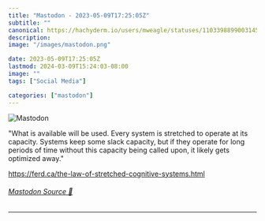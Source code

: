 ```yaml
---
title: "Mastodon - 2023-05-09T17:25:05Z"
subtitle: ""
canonical: https://hachyderm.io/users/mweagle/statuses/110339889900314525
description:
image: "/images/mastodon.png"

date: 2023-05-09T17:25:05Z
lastmod: 2024-03-09T15:24:03-08:00
image: ""
tags: ["Social Media"]

categories: ["mastodon"]
---
```

![Mastodon](/images/mastodon.png)

<p>&quot;What is available will be used. Every system is stretched to operate at its capacity. Systems keep some slack capacity, but if they operate for long periods of time without this capacity being called upon, it likely gets optimized away.&quot;</p><p><a href="https://ferd.ca/the-law-of-stretched-cognitive-systems.html" target="_blank" rel="nofollow noopener noreferrer" translate="no"><span class="invisible">https://</span><span class="ellipsis">ferd.ca/the-law-of-stretched-c</span><span class="invisible">ognitive-systems.html</span></a></p>


###### [Mastodon Source 🐘](https://hachyderm.io/@mweagle/110339889900314525)

___
